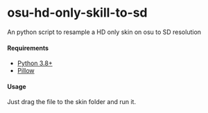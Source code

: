 # osu-hd-only-skill-to-sd
An python script to resample a HD only skin on osu to SD resolution

#### Requirements
- [Python 3.8+](https://www.python.org/downloads/)
- [Pillow](https://pillow.readthedocs.io/en/stable/)

#### Usage
Just drag the file to the skin folder and run it.
